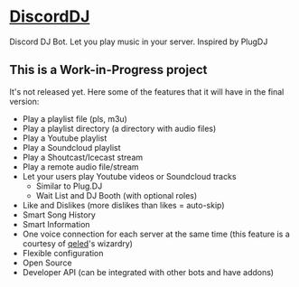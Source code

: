 # [DiscordDJ](http://guichaguri.github.io/DiscordDJ/)
Discord DJ Bot. Let you play music in your server. Inspired by PlugDJ

## This is a Work-in-Progress project

It's not released yet. Here some of the features that it will have in the final version:

* Play a playlist file (pls, m3u)
* Play a playlist directory (a directory with audio files)
* Play a Youtube playlist
* Play a Soundcloud playlist
* Play a Shoutcast/Icecast stream
* Play a remote audio file/stream
* Let your users play Youtube videos or Soundcloud tracks
  * Similar to Plug.DJ
  * Wait List and DJ Booth (with optional roles)
* Like and Dislikes (more dislikes than likes = auto-skip)
* Smart Song History
* Smart Information
* One voice connection for each server at the same time (this feature is a courtesy of [qeled](https://github.com/qeled)'s wizardry)
* Flexible configuration
* Open Source
* Developer API (can be integrated with other bots and have addons)
